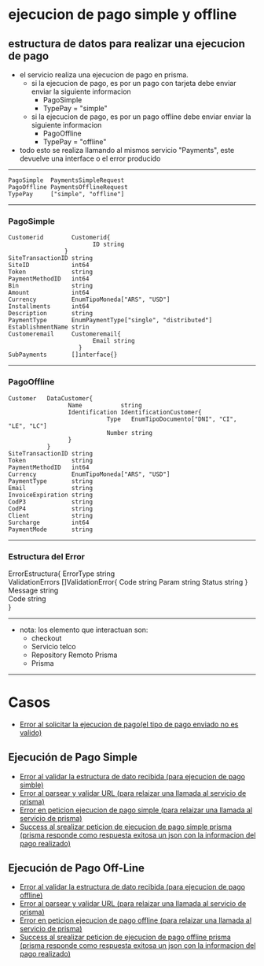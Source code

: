 # ejecucion de pago simple y offline

## estructura de datos para realizar una ejecucion de pago
- el servicio realiza una ejecucion de pago en prisma.
    * si la ejecucion de pago, es por un pago con tarjeta debe enviar enviar la siguiente informacion
        + PagoSimple
        + TypePay = "simple"
    * si la ejecucion de pago, es por un pago offline debe enviar enviar la siguiente informacion
        + PagoOffline
        + TypePay = "offline"
- todo esto se realiza llamando al mismos servicio "Payments", este devuelve una interface o el error producido 
***
	PagoSimple  PaymentsSimpleRequest                
	PagoOffline PaymentsOfflineRequest 
	TypePay     ["simple", "offline"] 
***

### PagoSimple
    Customerid        Customerid{
                            ID string
                    }
    SiteTransactionID string
    SiteID            int64
    Token             string
    PaymentMethodID   int64
    Bin               string
    Amount            int64
    Currency          EnumTipoMoneda["ARS", "USD"]
    Installments      int64
    Description       string
    PaymentType       EnumPaymentType["single", "distributed"]
    EstablishmentName strin
    Customeremail     Customeremail{
                            Email string
                        }
    SubPayments       []interface{}
***
### PagoOffline
    Customer   DataCustomer{
                     Name           string
                     Identification IdentificationCustomer{
                                Type   EnumTipoDocumento["DNI", "CI", "LE", "LC"]
                                Number string
                     }
               }
    SiteTransactionID string
    Token             string
    PaymentMethodID   int64
    Currency          EnumTipoMoneda["ARS", "USD"]
    PaymentType       string
    Email             string
    InvoiceExpiration string
    CodP3             string
    CodP4             string
    Client            string
    Surcharge         int64
    PaymentMode       string
***
### Estructura del Error
ErrorEstructura{
    	ErrorType        string            
	    ValidationErrors []ValidationError{
	                                Code   string
	                                Param  string
	                                Status string
                            } 
	    Message          string            
	    Code             string            
}
***
- nota: los elemento que interactuan son:
    * checkout
    * Servicio telco 
    * Repository Remoto Prisma
    * Prisma
***
# Casos 

- [Error al solicitar la ejecucion de pago(el tipo de pago enviado no es valido)][URL-Error1S]
## Ejecución de Pago Simple
- [Error al validar la estructura de dato recibida (para ejecucion de pago simble)][URL-Error2S]
- [Error al parsear y validar URL (para relaizar una llamada al servicio de prisma)][URL-Error3S]
- [Error en peticion ejecucion de pago simple (para relaizar una llamada al servicio de prisma)][URL-Error4S]
- [Success al srealizar peticion de ejecucion de pago simple prisma (prisma responde como respuesta exitosa un json con la informacion del pago realizado)][URL-SuccessS]
## Ejecución de Pago Off-Line

- [Error al validar la estructura de dato recibida (para ejecucion de pago offline)][URL-Error1O] 
- [Error al parsear y validar URL (para relaizar una llamada al servicio de prisma)][URL-Error2O]
- [Error en peticion ejecucion de pago offline (para relaizar una llamada al servicio de prisma)][URL-Error3O]
- [Success al srealizar peticion de ejecucion de pago offline prisma (prisma responde como respuesta exitosa un json con la informacion del pago realizado)][URL-SuccessO]

[URL-Error1S]: https://github.com/Corrientes-Telecomunicaciones/api_go_pasarela/blob/development/document/prisma/ejecuciondepago/01-error_tipo_de_pago.md
[URL-Error2S]: https://github.com/Corrientes-Telecomunicaciones/api_go_pasarela/blob/development/document/prisma/ejecuciondepago/02-error_datos_recibidos_payments_simple.md
[URL-Error3S]: https://github.com/Corrientes-Telecomunicaciones/api_go_pasarela/blob/development/document/prisma/ejecuciondepago/03-error_repository_remoto_armado_url_payments_simple.md
[URL-Error4S]: https://github.com/Corrientes-Telecomunicaciones/api_go_pasarela/blob/development/document/prisma/ejecuciondepago/03-error_repository_remoto_armado_url_payments_simple.md
[URL-SuccessS]: https://github.com/Corrientes-Telecomunicaciones/api_go_pasarela/blob/development/document/prisma/ejecuciondepago/05-success_peticion_prisma_payments_simple.md


[URL-Error1O]: https://github.com/Corrientes-Telecomunicaciones/api_go_pasarela/blob/development/document/prisma/ejecuciondepago/02-error_datos_recibidos_payments_offline.md
[URL-Error2O]: https://github.com/Corrientes-Telecomunicaciones/api_go_pasarela/blob/development/document/prisma/ejecuciondepago/03-error_repository_remoto_armado_url_payments_offline.md
[URL-Error3O]: https://github.com/Corrientes-Telecomunicaciones/api_go_pasarela/blob/development/document/prisma/ejecuciondepago/04-error_peticion_prisma_payments_offline.md
[URL-SuccessO]: https://github.com/Corrientes-Telecomunicaciones/api_go_pasarela/blob/development/document/prisma/ejecuciondepago/05-success_peticion_prisma_payments_offline.md
